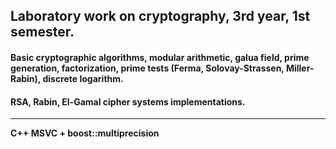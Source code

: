 Laboratory work on cryptography, 3rd year, 1st semester.
---
#### Basic cryptographic algorithms, modular arithmetic, galua field, prime generation, factorization, prime tests (Ferma, Solovay-Strassen, Miller-Rabin), discrete logarithm.
#### RSA, Rabin, El-Gamal cipher systems implementations.

---

**C++ MSVC + boost::multiprecision**

